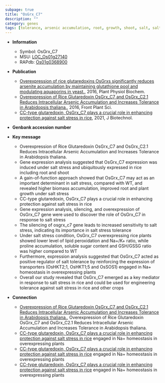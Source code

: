 ```yaml
---
subpage: true
title: "OsGrx_C7"
description: ""
category: genes
tags: [tolerance, arsenic accumulation, root, growth, shoot, salt, salt tolerance, salt stress, stress, homeostasis, plant growth, biomass, sugar, stress tolerance]
---
```


* **Information**  
    + Symbol: OsGrx_C7  
    + MSU: [LOC_Os01g27140](http://rice.plantbiology.msu.edu/cgi-bin/ORF_infopage.cgi?orf=LOC_Os01g27140)  
    + RAPdb: [Os01g0368900](http://rapdb.dna.affrc.go.jp/viewer/gbrowse_details/irgsp1?name=Os01g0368900)  

* **Publication**  
    + [Overexpression of rice glutaredoxins OsGrxs significantly reduces arsenite accumulation by maintaining glutathione pool and modulating aquaporins in yeast.](http://www.ncbi.nlm.nih.gov/pubmed?term=Overexpression+of+rice+glutaredoxins+OsGrxs+significantly+reduces+arsenite+accumulation+by+maintaining+glutathione+pool+and+modulating+aquaporins+in+yeast.%5BTitle%5D), 2016, Plant Physiol Biochem.
    + [Overexpression of Rice Glutaredoxin OsGrx_C7 and OsGrx_C2.1 Reduces Intracellular Arsenic Accumulation and Increases Tolerance in Arabidopsis thaliana.](http://www.ncbi.nlm.nih.gov/pubmed?term=Overexpression+of+Rice+Glutaredoxin+OsGrx_C7+and+OsGrx_C2.1+Reduces+Intracellular+Arsenic+Accumulation+and+Increases+Tolerance+in+Arabidopsis+thaliana.%5BTitle%5D), 2016, Front Plant Sci.
    + [CC-type glutaredoxin, OsGrx_C7 plays a crucial role in enhancing protection against salt stress in rice](http://www.ncbi.nlm.nih.gov/pubmed?term=CC-type+glutaredoxin,+OsGrx_C7+plays+a+crucial+role+in+enhancing+protection+against+salt+stress+in+rice%5BTitle%5D), 2021, J Biotechnol.

* **Genbank accession number**  

* **Key message**  
    + Overexpression of Rice Glutaredoxin OsGrx_C7 and OsGrx_C2.1 Reduces Intracellular Arsenic Accumulation and Increases Tolerance in Arabidopsis thaliana.
    + Gene expression analysis suggested that OsGrx_C7 expression was induced under salt stress and ubiquitously expressed in rice including root and shoot
    + A gain-of-function approach showed that OsGrx_C7 may act as an important determinant in salt stress, compared with WT, and revealed higher biomass accumulation, improved root and plant growth under salt stress
    + CC-type glutaredoxin, OsGrx_C7 plays a crucial role in enhancing protection against salt stress in rice
    + Gene expression analysis, silencing, and overexpression of OsGrx_C7 gene were used to discover the role of OsGrx_C7 in response to salt stress
    + The silencing of osgrx_c7 gene leads to increased sensitivity to salt stress, indicating its importance in salt stress tolerance
    + Under salt stress condition, OsGrx_C7 overexpressing rice plants showed lower level of lipid peroxidation and Na+/K+ ratio, while proline accumulation, soluble sugar content and GSH/GSSG ratio was higher compared to WT
    + Furthermore, expression analysis suggested that OsGrx_C7 acted as positive regulator of salt tolerance by reinforcing the expression of transporters (OsHKT2;1, OsHKT1;5 and OsSOS1) engaged in Na+ homeostasis in overexpressing plants
    + Overall our study revealed that OsGrx_C7 emerged as a key mediator in response to salt stress in rice and could be used for engineering tolerance against salt stress in rice and other crops

* **Connection**  
    + [Overexpression of Rice Glutaredoxin OsGrx_C7 and OsGrx_C2.1 Reduces Intracellular Arsenic Accumulation and Increases Tolerance in Arabidopsis thaliana.](http://www.ncbi.nlm.nih.gov/pubmed?term=Overexpression+of+Rice+Glutaredoxin+OsGrx_C7+and+OsGrx_C2.1+Reduces+Intracellular+Arsenic+Accumulation+and+Increases+Tolerance+in+Arabidopsis+thaliana.%5BTitle%5D), Overexpression of Rice Glutaredoxin OsGrx_C7 and OsGrx_C2.1 Reduces Intracellular Arsenic Accumulation and Increases Tolerance in Arabidopsis thaliana.
    + [CC-type glutaredoxin, OsGrx_C7 plays a crucial role in enhancing protection against salt stress in rice](OsHKT2;1,+OsHKT1;5+and+OsSOS1) engaged in Na+ homeostasis in overexpressing plants
    + [CC-type glutaredoxin, OsGrx_C7 plays a crucial role in enhancing protection against salt stress in rice](OsHKT2;1,+OsHKT1;5+and+OsSOS1) engaged in Na+ homeostasis in overexpressing plants
    + [CC-type glutaredoxin, OsGrx_C7 plays a crucial role in enhancing protection against salt stress in rice](OsHKT2;1,+OsHKT1;5+and+OsSOS1) engaged in Na+ homeostasis in overexpressing plants



